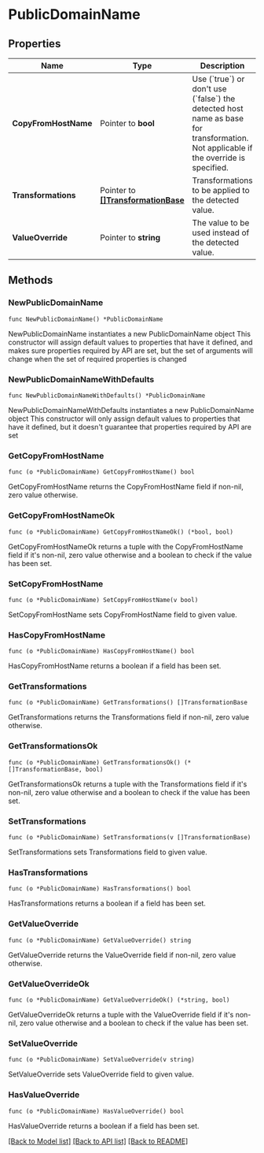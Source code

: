 # PublicDomainName

## Properties

Name | Type | Description | Notes
------------ | ------------- | ------------- | -------------
**CopyFromHostName** | Pointer to **bool** | Use (&#x60;true&#x60;) or don&#39;t use (&#x60;false&#x60;) the detected host name as base for transformation.    Not applicable if the override is specified. | [optional] 
**Transformations** | Pointer to [**[]TransformationBase**](TransformationBase.md) | Transformations to be applied to the detected value. | [optional] 
**ValueOverride** | Pointer to **string** | The value to be used instead of the detected value. | [optional] 

## Methods

### NewPublicDomainName

`func NewPublicDomainName() *PublicDomainName`

NewPublicDomainName instantiates a new PublicDomainName object
This constructor will assign default values to properties that have it defined,
and makes sure properties required by API are set, but the set of arguments
will change when the set of required properties is changed

### NewPublicDomainNameWithDefaults

`func NewPublicDomainNameWithDefaults() *PublicDomainName`

NewPublicDomainNameWithDefaults instantiates a new PublicDomainName object
This constructor will only assign default values to properties that have it defined,
but it doesn't guarantee that properties required by API are set

### GetCopyFromHostName

`func (o *PublicDomainName) GetCopyFromHostName() bool`

GetCopyFromHostName returns the CopyFromHostName field if non-nil, zero value otherwise.

### GetCopyFromHostNameOk

`func (o *PublicDomainName) GetCopyFromHostNameOk() (*bool, bool)`

GetCopyFromHostNameOk returns a tuple with the CopyFromHostName field if it's non-nil, zero value otherwise
and a boolean to check if the value has been set.

### SetCopyFromHostName

`func (o *PublicDomainName) SetCopyFromHostName(v bool)`

SetCopyFromHostName sets CopyFromHostName field to given value.

### HasCopyFromHostName

`func (o *PublicDomainName) HasCopyFromHostName() bool`

HasCopyFromHostName returns a boolean if a field has been set.

### GetTransformations

`func (o *PublicDomainName) GetTransformations() []TransformationBase`

GetTransformations returns the Transformations field if non-nil, zero value otherwise.

### GetTransformationsOk

`func (o *PublicDomainName) GetTransformationsOk() (*[]TransformationBase, bool)`

GetTransformationsOk returns a tuple with the Transformations field if it's non-nil, zero value otherwise
and a boolean to check if the value has been set.

### SetTransformations

`func (o *PublicDomainName) SetTransformations(v []TransformationBase)`

SetTransformations sets Transformations field to given value.

### HasTransformations

`func (o *PublicDomainName) HasTransformations() bool`

HasTransformations returns a boolean if a field has been set.

### GetValueOverride

`func (o *PublicDomainName) GetValueOverride() string`

GetValueOverride returns the ValueOverride field if non-nil, zero value otherwise.

### GetValueOverrideOk

`func (o *PublicDomainName) GetValueOverrideOk() (*string, bool)`

GetValueOverrideOk returns a tuple with the ValueOverride field if it's non-nil, zero value otherwise
and a boolean to check if the value has been set.

### SetValueOverride

`func (o *PublicDomainName) SetValueOverride(v string)`

SetValueOverride sets ValueOverride field to given value.

### HasValueOverride

`func (o *PublicDomainName) HasValueOverride() bool`

HasValueOverride returns a boolean if a field has been set.


[[Back to Model list]](../README.md#documentation-for-models) [[Back to API list]](../README.md#documentation-for-api-endpoints) [[Back to README]](../README.md)


